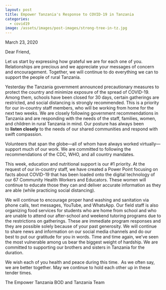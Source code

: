 ```yaml
---
layout: post
title: Empower Tanzania's Response to COVID-19 in Tanzania
categories:
  - covid19
image: /assets/images/post-images/strong-tree-in-tz.jpg
---
```


March 23, 2020

Dear Friend,

Let us start by expressing how grateful we are for each one of you. Relationships are precious and we appreciate your messages of concern and encouragement. Together, we will continue to do everything we can to support the people of rural Tanzania.&nbsp;

Yesterday the Tanzania government announced precautionary measures to protect the country and minimize exposure of the spread of COVID-19. Among them, schools have been closed for 30 days, certain gatherings are restricted, and social distancing is strongly recommended. This is a priority for our in-country staff members, who will be working from home for the next two weeks. We are closely following government recommendations in Tanzania and are responding with the needs of the staff, families, women, and children in rural Tanzania in mind. Our posture has always been to&nbsp;**listen closely**&nbsp;to the needs of our shared communities and respond with swift compassion.&nbsp;

Volunteers that span the globe—all of whom have always worked virtually—support much of our work. We are committed to following the recommendations of the CDC, WHO, and all country mandates.&nbsp;

This week, education and nutritional support is our \#1 priority. At the request of our in-country staff, we have created a Power Point focusing on facts about COVID-19 that has been loaded onto the digital technology of our 67 Community Health Workers and Educators. These women will continue to educate those they can and deliver accurate information as they are able (while practicing social distancing).

We will continue to encourage proper hand washing and sanitation via phone calls, text messages, YouTube, and WhatsApp. Our field staff is also organizing food services for students who are home from school and who are unable to attend our after-school and weekend tutoring programs due to the restrictions on gatherings. These are immediate program responses and they are possible solely because of your past generosity. We will continue to share news and information on our social media channels and do our best to put our gratitude for you in words. Time and time again, we’ve seen the most vulnerable among us bear the biggest weight of hardship. We are committed to supporting our brothers and sisters in Tanzania for the duration.&nbsp;

We wish each of you health and peace during this time. &nbsp;As we often say, we are better together. May we continue to hold each other up in these tender times.&nbsp;

The Empower Tanzania BOD and Tanzania Team